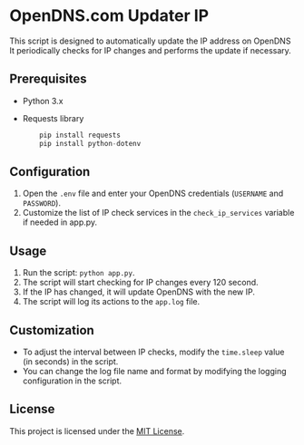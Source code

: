 # OpenDNS.com Updater IP  

This script is designed to automatically update the IP address on OpenDNS It periodically checks for IP changes and performs the update if necessary.

## Prerequisites

- Python 3.x
- Requests library 
  
  ```python
      pip install requests
      pip install python-dotenv
    ```
## Configuration

1. Open the `.env` file and enter your OpenDNS credentials (`USERNAME` and `PASSWORD`).
2. Customize the list of IP check services in the `check_ip_services` variable if needed in app.py.

## Usage

1. Run the script: `python app.py`.
2. The script will start checking for IP changes every 120 second.
3. If the IP has changed, it will update OpenDNS with the new IP.
4. The script will log its actions to the `app.log` file.

## Customization

- To adjust the interval between IP checks, modify the `time.sleep` value (in seconds) in the script.
- You can change the log file name and format by modifying the logging configuration in the script.

## License

This project is licensed under the [MIT License](LICENSE).
